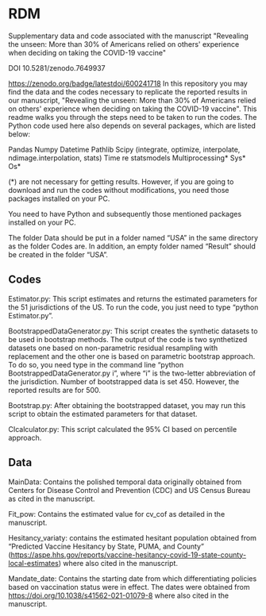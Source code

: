 # RDM
Supplementary data and code associated with the manuscript "Revealing the unseen: More than 30% of Americans relied on others' experience when deciding on taking the COVID-19 vaccine"

DOI 10.5281/zenodo.7649937

https://zenodo.org/badge/latestdoi/600241718
In this repository you may find the data and the codes necessary to replicate the reported results in our manuscript, "Revealing the unseen: More than 30% of Americans relied on others' experience when deciding on taking the COVID-19 vaccine".
This readme walks you through the steps need to be taken to run the codes.
The Python code used here also depends on several packages, which are listed below:

Pandas
Numpy
Datetime
Pathlib
Scipy (integrate, optimize, interpolate, ndimage.interpolation, stats)
Time
re
statsmodels
Multiprocessing*
Sys*
Os*

(*) are not necessary for getting results. However, if you are going to download and run the codes without modifications, you need those packages installed on your PC.

You need to have Python and subsequently those mentioned packages installed on your PC.

The folder Data should be put in a folder named “USA” in the same directory as the folder Codes are. 
In addition, an empty folder named “Result” should be created in the folder “USA”.

## Codes

Estimator.py: This script estimates and returns the estimated parameters for the 51 jurisdictions of the US. To run the code, you just need to type “python Estimator.py”. 

BootstrappedDataGenerator.py: This script creates the synthetic datasets to be used in bootstrap methods. The output of the code is two synthetized datasets one based on non-parametric residual resampling with replacement and the other one is based on parametric bootstrap approach. To do so, you need type in the command line “python BootstrappedDataGenerator.py i”, where “i” is the two-letter abbreviation of the jurisdiction. Number of bootstrapped data is set 450. However, the reported results are for 500.

Bootstrap.py: After obtaining the bootstrapped dataset, you may run this script to obtain the estimated parameters for that dataset.


CIcalculator.py: This script calculated the 95% CI based on percentile approach.


## Data
MainData: Contains the polished temporal data originally obtained from Centers for Disease Control and Prevention (CDC) and US Census Bureau as cited in the manuscript.

Fit_pow: Contains the estimated value for cv_cof as detailed in the manuscript.

Hesitancy_variaty: contains the estimated hesitant population obtained from “Predicted Vaccine Hesitancy by State, PUMA, and County” (https://aspe.hhs.gov/reports/vaccine-hesitancy-covid-19-state-county-local-estimates) where also cited in the manuscript.

Mandate_date: Contains the starting date from which differentiating policies based on vaccination status were in effect. The dates were obtained from https://doi.org/10.1038/s41562-021-01079-8 where also cited in the manuscript.
